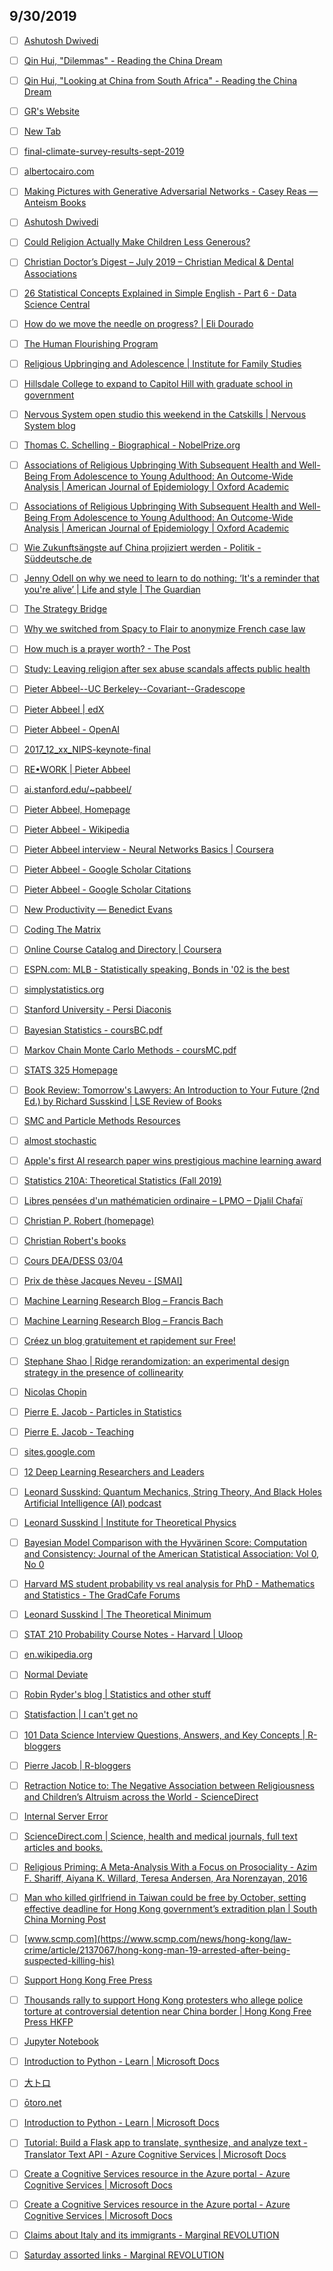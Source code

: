 ## 9/30/2019

- [ ] [Ashutosh Dwivedi](http://ashutoshdwivedi.com/)

- [ ] [Qin Hui, "Dilemmas" - Reading the China Dream](https://www.readingthechinadream.com/qin-hui-dilemmas.html)

- [ ] [Qin Hui, "Looking at China from South Africa" - Reading the China Dream](https://www.readingthechinadream.com/qin-hui-looking-at-china-from-south-africa.html)

- [ ] [GR's Website](https://data.princeton.edu/pop510/hospStan)

- [ ] [New Tab](chrome://newtab/)

- [ ] [final-climate-survey-results-sept-2019](chrome-extension://gfbliohnnapiefjpjlpjnehglfpaknnc/pages/pdf_viewer.html?r=https://www.aeaweb.org/resources/member-docs/final-climate-survey-results-sept-2019)

- [ ] [albertocairo.com](http://albertocairo.com/)

- [ ] [Making Pictures with Generative Adversarial Networks - Casey Reas — Anteism Books](https://www.anteism.com/shop/making-pictures-with-generative-adversarial-networks-casey-reas)

- [ ] [Ashutosh Dwivedi](http://ashutoshdwivedi.com/)

- [ ] [Could Religion Actually Make Children Less Generous?](https://www.buzzworthy.com/religion-making-kids-less-altruistic/)

- [ ] [Christian Doctor’s Digest – July 2019 – Christian Medical & Dental Associations](https://cmda.org/christian-doctors-digest-july-2019/)

- [ ] [26 Statistical Concepts Explained in Simple English - Part 6 - Data Science Central](https://www.datasciencecentral.com/profiles/blogs/26-statistical-concepts-explained-in-simple-english-part-6)

- [ ] [How do we move the needle on progress? | Eli Dourado](https://elidourado.com/blog/move-the-needle-on-progress/)

- [ ] [The Human Flourishing Program](https://hfh.fas.harvard.edu/)

- [ ] [Religious Upbringing and Adolescence | Institute for Family Studies](https://ifstudies.org/blog/religious-upbringing-and-adolescence)

- [ ] [Hillsdale College to expand to Capitol Hill with graduate school in government](https://www.insidehighered.com/news/2019/09/27/hillsdale-college-expand-capitol-hill-graduate-school-government?utm_source=Inside+Higher+Ed&utm_campaign=55c4f3abfb-DNU_2019_COPY_01&utm_medium=email&utm_term=0_1fcbc04421-55c4f3abfb-197603613&mc_cid=55c4f3abfb&mc_eid=495c6bd417)

- [ ] [Nervous System open studio this weekend in the Catskills | Nervous System blog](https://n-e-r-v-o-u-s.com/blog/?p=8481)

- [ ] [Thomas C. Schelling - Biographical - NobelPrize.org](https://www.nobelprize.org/prizes/economic-sciences/2005/schelling/biographical/)

- [ ] [Associations of Religious Upbringing With Subsequent Health and Well-Being From Adolescence to Young Adulthood: An Outcome-Wide Analysis | American Journal of Epidemiology | Oxford Academic](https://academic.oup.com/aje/article/187/11/2355/5094534)

- [ ] [Associations of Religious Upbringing With Subsequent Health and Well-Being From Adolescence to Young Adulthood: An Outcome-Wide Analysis | American Journal of Epidemiology | Oxford Academic](https://academic.oup.com/aje/article/187/11/2355/5094534)

- [ ] [Wie Zukunftsängste auf China projiziert werden - Politik - Süddeutsche.de](https://www.sueddeutsche.de/politik/china-technologie-angst-1.4618534)

- [ ] [Jenny Odell on why we need to learn to do nothing: ‘It's a reminder that you're alive’ | Life and style | The Guardian](https://www.theguardian.com/lifeandstyle/2019/sep/27/jenny-odell-on-why-we-need-to-learn-to-do-nothing-its-a-reminder-that-youre-alive)

- [ ] [The Strategy Bridge](https://thestrategybridge.org/the-bridge/2019/9/24/notes-from-a-sun-tzu-skeptic)

- [ ] [Why we switched from Spacy to Flair to anonymize French case law](https://towardsdatascience.com/why-we-switched-from-spacy-to-flair-to-anonymize-french-legal-cases-e7588566825f)

- [ ] [How much is a prayer worth? - The Post](https://unherd.com/thepost/how-much-is-a-prayer-worth/?=thepostsingle)

- [ ] [Study: Leaving religion after sex abuse scandals affects public health](https://www.usatoday.com/story/opinion/2019/03/21/study-leaving-religion-sex-abuse-scandals-affects-public-health-column/3224575002/)

- [ ] [Pieter Abbeel--UC Berkeley--Covariant--Gradescope](https://people.eecs.berkeley.edu/~pabbeel/)

- [ ] [Pieter Abbeel | edX](https://www.edx.org/bio/pieter-abbeel)

- [ ] [Pieter Abbeel - OpenAI](https://openai.com/blog/authors/pieter/)

- [ ] [2017_12_xx_NIPS-keynote-final](https://orfe.princeton.edu/~alaink/SmartDrivingCars/PDFs/2017_12_xx_NIPS-keynote-final.pdf)

- [ ] [RE•WORK | Pieter Abbeel](https://www.re-work.co/events/deep-learning-for-robotics-summit-boston-2019/speakers/pieter-abbeel-ce295e75-910f-4b9a-9cf3-d2ee288a7816)

- [ ] [ai.stanford.edu/~pabbeel/](http://ai.stanford.edu/~pabbeel/)

- [ ] [Pieter Abbeel, Homepage](https://web.stanford.edu/~pabbeel/)

- [ ] [Pieter Abbeel - Wikipedia](https://en.wikipedia.org/wiki/Pieter_Abbeel)

- [ ] [Pieter Abbeel interview - Neural Networks Basics | Coursera](https://www.coursera.org/lecture/neural-networks-deep-learning/pieter-abbeel-interview-eqiZZ)

- [ ] [Pieter Abbeel - Google Scholar Citations](https://scholar.google.com/citations?user=vtwH6GkAAAAJ#d=gs_md_cita-d&u=%2Fcitations%3Fview_op%3Dview_citation%26user%3DvtwH6GkAAAAJ%26citation_for_view%3DvtwH6GkAAAAJ%3AtKAzc9rXhukC)

- [ ] [Pieter Abbeel - Google Scholar Citations](https://scholar.google.com/citations?user=vtwH6GkAAAAJ#d=gs_md_cita-d&u=%2Fcitations%3Fview_op%3Dview_citation%26user%3DvtwH6GkAAAAJ%26citation_for_view%3DvtwH6GkAAAAJ%3Au-x6o8ySG0sC)

- [ ] [New Productivity — Benedict Evans](https://www.ben-evans.com/benedictevans/2019/9/27/new-productivity)

- [ ] [Coding The Matrix](http://codingthematrix.com/)

- [ ] [Online Course Catalog and Directory | Coursera](https://www.coursera.org/browse?source=deprecated_spark_cdp)

- [ ] [ESPN.com: MLB - Statistically speaking, Bonds in '02 is the best](https://www.espn.com/mlb/columns/schwarz_alan/1436689.html)

- [ ] [simplystatistics.org](https://simplystatistics.org/2012/01/20/interview-with-joe-blitzstein/)

- [ ] [Stanford University - Persi Diaconis](http://statweb.stanford.edu/~cgates/PERSI/)

- [ ] [Bayesian Statistics - coursBC.pdf](chrome-extension://gfbliohnnapiefjpjlpjnehglfpaknnc/pages/pdf_viewer.html?r=https://www.ceremade.dauphine.fr/~xian/coursBC.pdf)

- [ ] [Markov Chain Monte Carlo Methods - coursMC.pdf](chrome-extension://gfbliohnnapiefjpjlpjnehglfpaknnc/pages/pdf_viewer.html?r=https://www.ceremade.dauphine.fr/~xian/coursMC.pdf)

- [ ] [STATS 325 Homepage](https://www.stat.auckland.ac.nz/~fewster/325/stats210.php)

- [ ] [Book Review: Tomorrow's Lawyers: An Introduction to Your Future (2nd Ed.) by Richard Susskind | LSE Review of Books](https://blogs.lse.ac.uk/lsereviewofbooks/2017/09/20/book-review-tomorrows-lawyers-an-introduction-to-your-future-2nd-ed-by-richard-susskind/)

- [ ] [SMC and Particle Methods Resources](http://www.stats.ox.ac.uk/~doucet/smc_resources.html)

- [ ] [almost stochastic](http://www.almoststochastic.com/)

- [ ] [Apple's first AI research paper wins prestigious machine learning award](https://appleinsider.com/articles/17/08/25/apples-first-ai-research-paper-wins-prestigious-machine-learning-award)

- [ ] [Statistics 210A: Theoretical Statistics (Fall 2019)](https://www.stat.berkeley.edu/~wfithian/courses/stat210a/)

- [ ] [Libres pensées d'un mathématicien ordinaire – LPMO – Djalil Chafaï](http://djalil.chafai.net/blog/)

- [ ] [Christian P. Robert (homepage)](https://www.ceremade.dauphine.fr/~xian/)

- [ ] [Christian Robert's books](https://www.ceremade.dauphine.fr/~xian/books.html)

- [ ] [Cours DEA/DESS 03/04](https://www.ceremade.dauphine.fr/~xian/Dess.html)

- [ ] [Prix de thèse Jacques Neveu - [SMAI]](http://smai.emath.fr/spip.php?article359&lang=fr)

- [ ] [Machine Learning Research Blog – Francis Bach](https://francisbach.com/)

- [ ] [Machine Learning Research Blog – Francis Bach](https://francisbach.com/)

- [ ] [Créez un blog gratuitement et rapidement sur Free!](http://blog.free.fr/)

- [ ] [Stephane Shao | Ridge rerandomization: an experimental design strategy in the presence of collinearity](https://stephaneshao.github.io/publication/ridgererand/)

- [ ] [Nicolas Chopin](https://sites.google.com/site/nicolaschopinstatistician/)

- [ ] [Pierre E. Jacob - Particles in Statistics](https://sites.google.com/site/pierrejacob/particles-in-statistics?authuser=0)

- [ ] [Pierre E. Jacob - Teaching](https://sites.google.com/site/pierrejacob/teaching?authuser=0)

- [ ] [sites.google.com](https://sites.google.com/site/pierrejacob/)

- [ ] [12 Deep Learning Researchers and Leaders](https://www.kdnuggets.com/2019/09/12-deep-learning-research-leaders.html)

- [ ] [Leonard Susskind: Quantum Mechanics, String Theory, And Black Holes Artificial Intelligence (AI) podcast](https://player.fm/series/artificial-intelligence-ai/leonard-susskind-quantum-mechanics-string-theory-and-black-holes)

- [ ] [Leonard Susskind | Institute for Theoretical Physics](https://sitp.stanford.edu/people/leonard-susskind)

- [ ] [Bayesian Model Comparison with the Hyvärinen Score: Computation and Consistency: Journal of the American Statistical Association: Vol 0, No 0](https://www.tandfonline.com/doi/abs/10.1080/01621459.2018.1518237?journalCode=uasa20)

- [ ] [Harvard MS student probability vs real analysis for PhD - Mathematics and Statistics - The GradCafe Forums](https://forum.thegradcafe.com/topic/110186-harvard-ms-student-probability-vs-real-analysis-for-phd/)

- [ ] [Leonard Susskind | The Theoretical Minimum](https://theoreticalminimum.com/biography)

- [ ] [STAT 210 Probability Course Notes - Harvard | Uloop](https://harvard.uloop.com/course-notes/8475-STAT/704731-STAT-210-Probability)

- [ ] [en.wikipedia.org](https://en.wikipedia.org/wiki/Leonard_Susskind)

- [ ] [Normal Deviate](https://normaldeviate.wordpress.com/)

- [ ] [Robin Ryder's blog | Statistics and other stuff](https://robinryder.wordpress.com/)

- [ ] [Statisfaction | I can't get no](https://statisfaction.wordpress.com/)

- [ ] [101 Data Science Interview Questions, Answers, and Key Concepts | R-bloggers](https://www.r-bloggers.com/101-data-science-interview-questions-answers-and-key-concepts/)

- [ ] [Pierre Jacob | R-bloggers](https://www.r-bloggers.com/author/pierre-jacob/)

- [ ] [Retraction Notice to: The Negative Association between Religiousness and Children’s Altruism across the World - ScienceDirect](https://www.sciencedirect.com/science/article/pii/S0960982219308759)

- [ ] [Internal Server Error](https://www.sciencedirect.com/user/error)

- [ ] [ScienceDirect.com | Science, health and medical journals, full text articles and books.](https://www.sciencedirect.com/)

- [ ] [Religious Priming: A Meta-Analysis With a Focus on Prosociality - Azim F. Shariff, Aiyana K. Willard, Teresa Andersen, Ara Norenzayan, 2016](https://journals.sagepub.com/doi/abs/10.1177/1088868314568811)

- [ ] [Man who killed girlfriend in Taiwan could be free by October, setting effective deadline for Hong Kong government’s extradition plan | South China Morning Post](https://www.scmp.com/news/hong-kong/law-and-crime/article/3008099/sentence-man-who-killed-girlfriend-taiwan-sets)

- [ ] [www.scmp.com](https://www.scmp.com/news/hong-kong/law-crime/article/2137067/hong-kong-man-19-arrested-after-being-suspected-killing-his)

- [ ] [Support Hong Kong Free Press](https://www.hongkongfp.com/support-hkfp/)

- [ ] [Thousands rally to support Hong Kong protesters who allege police torture at controversial detention near China border | Hong Kong Free Press HKFP](https://www.hongkongfp.com/2019/09/28/thousands-rally-support-hong-kong-protesters-allege-police-torture-controversial-detention-near-china-border/)

- [ ] [Jupyter Notebook](https://hub.gke.mybinder.org/user/microsoft-cogni-vices-notebooks-ksdrwdcz/notebooks/VisionAPI.ipynb)

- [ ] [Introduction to Python - Learn | Microsoft Docs](https://docs.microsoft.com/en-us/learn/modules/intro-to-python/?WT.mc_id=python-c9-niner)

- [ ] [大トロ](http://blog.otoro.net/)

- [ ] [ōtoro.net](http://otoro.net/ml/)

- [ ] [Introduction to Python - Learn | Microsoft Docs](https://docs.microsoft.com/en-us/learn/modules/intro-to-python/?WT.mc_id=python-c9-niner)

- [ ] [Tutorial: Build a Flask app to translate, synthesize, and analyze text - Translator Text API - Azure Cognitive Services | Microsoft Docs](https://docs.microsoft.com/en-us/azure/cognitive-services/translator/tutorial-build-flask-app-translation-synthesis)

- [ ] [Create a Cognitive Services resource in the Azure portal - Azure Cognitive Services | Microsoft Docs](https://docs.microsoft.com/en-us/azure/cognitive-services/cognitive-services-apis-create-account?tabs=multiservice%2Cwindows#configure-an-environment-variable-for-authentication)

- [ ] [Create a Cognitive Services resource in the Azure portal - Azure Cognitive Services | Microsoft Docs](https://docs.microsoft.com/en-us/azure/cognitive-services/cognitive-services-apis-create-account?tabs=multiservice%2Cwindows)

- [ ] [Claims about Italy and its immigrants - Marginal REVOLUTION](https://marginalrevolution.com/marginalrevolution/2019/09/claims-about-italy-and-its-immigrants.html)

- [ ] [Saturday assorted links - Marginal REVOLUTION](https://marginalrevolution.com/marginalrevolution/2019/09/saturday-assorted-links-228.html)
